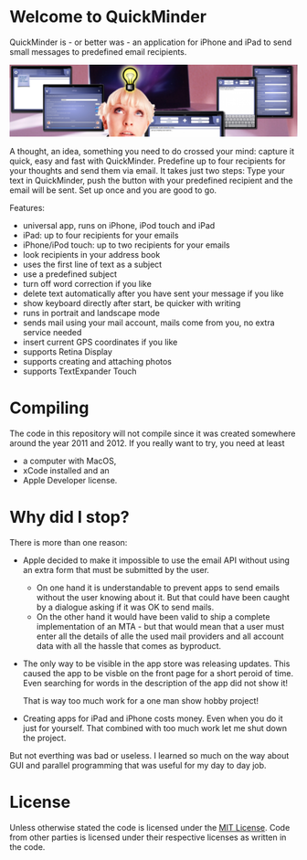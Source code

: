 # Welcome to QuickMinder

QuickMinder is - or better was - an application for iPhone and iPad to send small messages to predefined email recipients.

![](./appstore/gfx/iPad/iPad-AppStore-EN.jpg)

A thought, an idea, something you need to do crossed your mind: capture it quick, easy and fast with QuickMinder. Predefine up to four recipients for your thoughts and send them via email. It takes just two steps: Type your text in QuickMinder, push the button with your predefined recipient and the email will be sent. Set up once and you are good to go.

Features:

- universal app, runs on iPhone, iPod touch and iPad
- iPad: up to four recipients for your emails
- iPhone/iPod touch: up to two recipients for your emails
- look recipients in your address book
- uses the first line of text as a subject
- use a predefined subject
- turn off word correction if you like
- delete text automatically after you have sent your message if you like
- show keyboard directly after start, be quicker with writing
- runs in portrait and landscape mode
- sends mail using your mail account, mails come from you, no extra service needed
- insert current GPS coordinates if you like
- supports Retina Display
- supports creating and attaching photos
- supports TextExpander Touch


# Compiling

The code in this repository will not compile since it was created somewhere around the year 2011 and 2012. If you really want to try, you need at least

- a computer with MacOS,
- xCode installed and an
- Apple Developer license.


# Why did I stop?

There is more than one reason:

- Apple decided to make it impossible to use the email API without using an extra form that must be submitted by the user.
  - On one hand it is understandable to prevent apps to send emails without the user knowing about it. But that could have been caught by a dialogue asking if it was OK to send mails.
  - On the other hand it would have been valid to ship a complete implementation of an MTA - but that would mean that a user must enter all the details of alle the used mail providers and all account data with all the hassle that comes as byproduct.
- The only way to be visible in the app store was releasing updates. This caused the app to be visble on the front page for a short peroid of time. Even searching for words in the description of the app did not show it!

  That is way too much work for a one man show hobby project!
- Creating apps for iPad and iPhone costs money. Even when you do it just for yourself. That combined with too much work let me shut down the project.

But not everthing was bad or useless. I learned so much on the way about GUI and parallel programming that was useful for my day to day job.


# License

Unless otherwise stated the code is licensed under the [MIT License](./MIT-License). Code from other parties is licensed under their respective licenses as written in the code.
